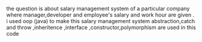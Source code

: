 the question is about salary management system of a particular company where manager,developer and employee's salary and work hour are given .
i used oop (java) to make this salary management system 
abstraction,catch and throw ,inheritence ,interface ,constructor,polymorphism are used in this code 
